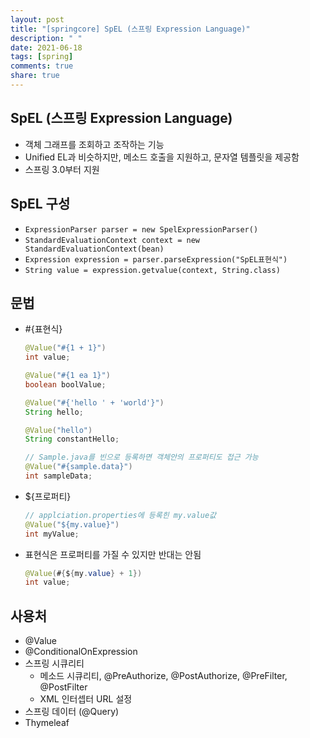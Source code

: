 ```yaml
---
layout: post
title: "[springcore] SpEL (스프링 Expression Language)"
description: " "
date: 2021-06-18
tags: [spring]
comments: true
share: true
---
```


## SpEL (스프링 Expression Language)
- 객체 그래프를 조회하고 조작하는 기능
- Unified EL과 비슷하지만, 메소드 호출을 지원하고, 문자열 템플릿을 제공함
- 스프링 3.0부터 지원

## SpEL 구성
- `ExpressionParser parser = new SpelExpressionParser()`
- `StandardEvaluationContext context = new StandardEvaluationContext(bean)`
- `Expression expression = parser.parseExpression("SpEL표현식")`
- `String value = expression.getvalue(context, String.class)`

## 문법
- #{표현식}
    ```java
    @Value("#{1 + 1}")
    int value;

    @Value("#{1 ea 1}")
    boolean boolValue;

    @Value("#{'hello ' + 'world'}")
    String hello;

    @Value("hello")
    String constantHello;

    // Sample.java를 빈으로 등록하면 객체안의 프로퍼티도 접근 가능
    @Value("#{sample.data}")
    int sampleData;
    ```
- ${프로퍼티}
    ```java
    // applciation.properties에 등록힌 my.value값
    @Value("${my.value}")
    int myValue;
    ```
- 표현식은 프로퍼티를 가질 수 있지만 반대는 안됨
    ```java
    @Value(#{${my.value} + 1})
    int value;
    ```

## 사용처
- @Value
- @ConditionalOnExpression
- 스프링 시큐리티 
    - 메소드 시큐리티, @PreAuthorize, @PostAuthorize, @PreFilter, @PostFilter
    - XML 인터셉터 URL 설정
- 스프링 데이터 (@Query)
- Thymeleaf
